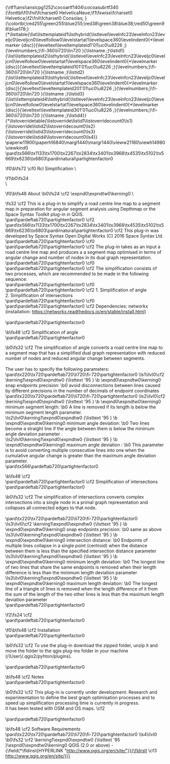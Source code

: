 {\rtf1\ansi\ansicpg1252\cocoartf1404\cocoasubrtf340
{\fonttbl\f0\fnil\fcharset0 HelveticaNeue;\f1\fswiss\fcharset0 Helvetica;\f2\fnil\fcharset0 Consolas;
}
{\colortbl;\red255\green255\blue255;\red38\green38\blue38;\red50\green98\blue178;}
{\*\listtable{\list\listtemplateid1\listhybrid{\listlevel\levelnfc23\levelnfcn23\leveljc0\leveljcn0\levelfollow0\levelstartat1\levelspace360\levelindent0{\*\levelmarker \{disc\}}{\leveltext\leveltemplateid1\'01\uc0\u8226 ;}{\levelnumbers;}\fi-360\li720\lin720 }{\listname ;}\listid1}
{\list\listtemplateid2\listhybrid{\listlevel\levelnfc23\levelnfcn23\leveljc0\leveljcn0\levelfollow0\levelstartat1\levelspace360\levelindent0{\*\levelmarker \{disc\}}{\leveltext\leveltemplateid101\'01\uc0\u8226 ;}{\levelnumbers;}\fi-360\li720\lin720 }{\listname ;}\listid2}
{\list\listtemplateid3\listhybrid{\listlevel\levelnfc23\levelnfcn23\leveljc0\leveljcn0\levelfollow0\levelstartat1\levelspace360\levelindent0{\*\levelmarker \{disc\}}{\leveltext\leveltemplateid201\'01\uc0\u8226 ;}{\levelnumbers;}\fi-360\li720\lin720 }{\listname ;}\listid3}
{\list\listtemplateid4\listhybrid{\listlevel\levelnfc23\levelnfcn23\leveljc0\leveljcn0\levelfollow0\levelstartat1\levelspace360\levelindent0{\*\levelmarker \{disc\}}{\leveltext\leveltemplateid301\'01\uc0\u8226 ;}{\levelnumbers;}\fi-360\li720\lin720 }{\listname ;}\listid4}}
{\*\listoverridetable{\listoverride\listid1\listoverridecount0\ls1}{\listoverride\listid2\listoverridecount0\ls2}{\listoverride\listid3\listoverridecount0\ls3}{\listoverride\listid4\listoverridecount0\ls4}}
\paperw11900\paperh16840\margl1440\margr1440\vieww21180\viewh14980\viewkind0
\pard\tx566\tx1133\tx1700\tx2267\tx2834\tx3401\tx3968\tx4535\tx5102\tx5669\tx6236\tx6803\pardirnatural\partightenfactor0

\f0\b\fs72 \cf0 Rcl Simplification \

\f1\b0\fs24 \
\

\f0\b\fs48 About
\b0\fs24 \cf2 \expnd0\expndtw0\kerning0
\

\fs32 \cf2 This is a plug-in to simplify a road centre line map to a segment map in preparation for angular segment analysis using Depthmap or the Space Syntax Toolkit plug-in in QGIS.\
\pard\pardeftab720\partightenfactor0
\cf2 \
\pard\tx566\tx1133\tx1700\tx2267\tx2834\tx3401\tx3968\tx4535\tx5102\tx5669\tx6236\tx6803\pardirnatural\partightenfactor0
\cf2 This plug-in was developed by Space Syntax Open Digital Works (C) 2016 Space Syntax Ltd.\
\pard\pardeftab720\partightenfactor0
\cf0 \
\pard\pardeftab720\partightenfactor0
\cf2 The plug-in takes as an input a road centre line map and produces a a segment map optimised in terms of angular change and number of nodes in its dual graph representation.\
\pard\pardeftab720\partightenfactor0
\cf0 \
\pard\pardeftab720\partightenfactor0
\cf2 The simplification consists of two processes, which are recommended to be made in the following sequence: \
\pard\pardeftab720\partightenfactor0
\cf0 \
\pard\pardeftab720\partightenfactor0
\cf2     1. Simplification of angle\
    2. Simplification of intersections\
\pard\pardeftab720\partightenfactor0
\cf0 \
\pard\pardeftab720\partightenfactor0
\cf2 Dependencies: networkx (installation: https://networkx.readthedocs.io/en/stable/install.html)\
\
\pard\pardeftab720\partightenfactor0

\b\fs48 \cf2 Simplification of angle \
\pard\pardeftab720\partightenfactor0

\b0\fs32 \cf2 The simplification of angle converts a road centre line map to a segment map that has a simplified dual graph representation with reduced number of nodes and reduced angular change between segments. \
\
The user has to specify the following parameters:\
\pard\tx220\tx720\pardeftab720\li720\fi-720\partightenfactor0
\ls1\ilvl0\cf2 \kerning1\expnd0\expndtw0 {\listtext	\'95	}
\b \expnd0\expndtw0\kerning0
snap endpoints precision:
\b0  avoid disconnections between lines caused by different precisions in the number of decimals of endpoint coordinates\
\pard\tx220\tx720\pardeftab720\li720\fi-720\partightenfactor0
\ls2\ilvl0\cf2 \kerning1\expnd0\expndtw0 {\listtext	\'95	}
\b \expnd0\expndtw0\kerning0
minimum segment length:
\b0  A line  is removed if its length is below the minimum segment length parameter.\
\ls2\ilvl0\kerning1\expnd0\expndtw0 {\listtext	\'95	}
\b \expnd0\expndtw0\kerning0
minimum angle deviation: 
\b0 Two lines become a straight line if the angle between them is below the minimum angle deviation parameter .\
\ls2\ilvl0\kerning1\expnd0\expndtw0 {\listtext	\'95	}
\b \expnd0\expndtw0\kerning0
maximum angle deviation :
\b0  This parameter is to avoid converting multiple consecutive lines into one when the cumulative angular change is greater than the maximum angle deviation parameter.\
\pard\tx566\pardeftab720\partightenfactor0

\b\fs48 \cf2 \
\pard\pardeftab720\partightenfactor0
\cf2 Simplification of intersections \
\pard\pardeftab720\partightenfactor0

\b0\fs32 \cf2 The simplification of intersections converts complex intersections into a single node in a primal graph representation and collapses all connected edges to that node. \
\
\pard\tx220\tx720\pardeftab720\li720\fi-720\partightenfactor0
\ls3\ilvl0\cf2 \kerning1\expnd0\expndtw0 {\listtext	\'95	}
\b \expnd0\expndtw0\kerning0
snap endpoints precision:
\b0  same as above \
\ls3\ilvl0\kerning1\expnd0\expndtw0 {\listtext	\'95	}
\b \expnd0\expndtw0\kerning0
intersection distance: 
\b0 Endpoints  of multiple lines collapse in a single point (centroid) when the distance between them is less than the specified intersection distance parameter \
\ls3\ilvl0\kerning1\expnd0\expndtw0 {\listtext	\'95	}
\b \expnd0\expndtw0\kerning0
minimum length deviation: 
\b0 The longest line of two lines that share the same endpoints is removed when their length difference is less than the minimum length deviation parameter\
\ls3\ilvl0\kerning1\expnd0\expndtw0 {\listtext	\'95	}
\b \expnd0\expndtw0\kerning0
maximum length deviation: 
\b0 The longest line of a triangle of lines is removed when the length difference of it from the sum of the length of the two other lines is less than the maximum length deviation parameter \
\pard\pardeftab720\partightenfactor0

\f2\fs24 \cf2 \
\pard\pardeftab720\partightenfactor0

\f0\b\fs48 \cf2 Installation\
\pard\pardeftab720\partightenfactor0

\b0\fs32 \cf2 To use the plug-in download the zipped folder, unzip it and move the folder to the qgis plug-ins folder in your machine (/(User)/.qgis2/pyhton/plugins).\
\
\pard\pardeftab720\partightenfactor0

\b\fs48 \cf2 Notes\
\pard\pardeftab720\partightenfactor0

\b0\fs32 \cf2 This plug-in is currently under development. Research and experimentation to define the best graph optimisation processes and to speed up simplification processing time is currently in progress. \
It has been tested with OSM and OS maps. \cf2 \
\
\pard\pardeftab720\partightenfactor0

\b\fs48 \cf2 Software Requirements\
\pard\tx220\tx720\pardeftab720\li720\fi-720\partightenfactor0
\ls4\ilvl0
\b0\fs32 \cf2 \kerning1\expnd0\expndtw0 {\listtext	\'95	}\expnd0\expndtw0\kerning0
QGIS (2.0 or above) - {\field{\*\fldinst{HYPERLINK "http://www.qgis.org/en/site/"}}{\fldrslt \cf3 http://www.qgis.org/en/site/}}}